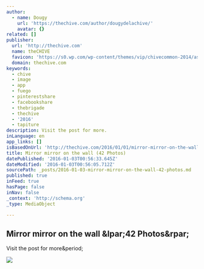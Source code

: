 ```yaml
---
author:
  - name: Dougy
    url: 'https://thechive.com/author/dougydelachive/'
    avatar: {}
related: []
publisher:
  url: 'http://thechive.com'
  name: theCHIVE
  favicon: 'https://s0.wp.com/wp-content/themes/vip/chivecommon-2014/assets/images/thechive/favicon.png'
  domain: thechive.com
keywords:
  - chive
  - image
  - app
  - fuego
  - pinterestshare
  - facebookshare
  - thebrigade
  - thechive
  - '2016'
  - tapiture
description: Visit the post for more.
inLanguage: en
app_links: []
isBasedOnUrl: 'http://thechive.com/2016/01/01/mirror-mirror-on-the-wall-42-photos-2/'
title: Mirror mirror on the wall (42 Photos)
datePublished: '2016-01-03T00:56:33.645Z'
dateModified: '2016-01-03T00:56:05.712Z'
sourcePath: _posts/2016-01-03-mirror-mirror-on-the-wall-42-photos.md
published: true
inFeed: true
hasPage: false
inNav: false
_context: 'http://schema.org'
_type: MediaObject

---
```

<article style=""><h1>Mirror mirror on the wall &amp;lpar;42 Photos&amp;rpar;</h1><p>Visit the post for more&amp;period;</p><img src="https://i2.wp.com/thechive.files.wordpress.com/2015/12/tumblr_o00sfizqrg1u4sipvo2_1280.jpg?fit=440%2C330&amp;quality=94&amp;strip=info" /></article>